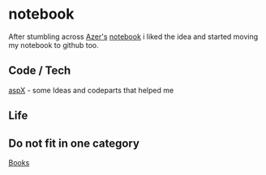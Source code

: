 # notebook

After stumbling across [Azer's](https://github.com/azer) [notebook](https://github.com/azer/notebook) i liked the idea and started moving my notebook to github too.



## Code / Tech
[aspX](aspx.md) - some Ideas and codeparts that helped me


## Life


## Do not fit in one category
[Books](books.md)
